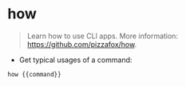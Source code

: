 # how

> Learn how to use CLI apps.
> More information: <https://github.com/pizzafox/how>.

- Get typical usages of a command:

`how {{command}}`
